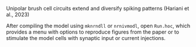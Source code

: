 Unipolar brush cell circuits extend and diversify spiking patterns (Hariani et al., 2023) 

After compiling the model using `mknrndll` or `nrnivmodl`, open `Run.hoc`, which provides a menu with options to reproduce figures from the paper or to stimulate the model cells with synaptic input or current injections.